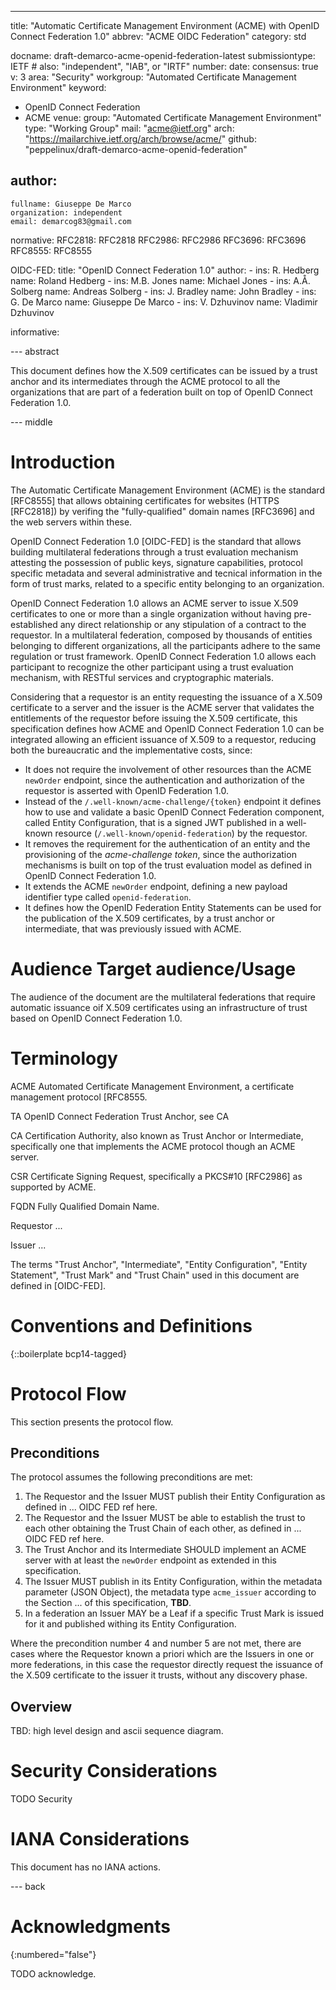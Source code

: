 ---
title: "Automatic Certificate Management Environment (ACME) with OpenID Connect Federation 1.0"
abbrev: "ACME OIDC Federation"
category: std

docname: draft-demarco-acme-openid-federation-latest
submissiontype: IETF  # also: "independent", "IAB", or "IRTF"
number:
date:
consensus: true
v: 3
area: "Security"
workgroup: "Automated Certificate Management Environment"
keyword:
 - OpenID Connect Federation
 - ACME
venue:
  group: "Automated Certificate Management Environment"
  type: "Working Group"
  mail: "acme@ietf.org"
  arch: "https://mailarchive.ietf.org/arch/browse/acme/"
  github: "peppelinux/draft-demarco-acme-openid-federation"

author:
 -
    fullname: Giuseppe De Marco
    organization: independent
    email: demarcog83@gmail.com

normative:
  RFC2818: RFC2818
  RFC2986: RFC2986
  RFC3696: RFC3696
  RFC8555: RFC8555

  OIDC-FED:
    title: "OpenID Connect Federation 1.0"
    author:
      -
        ins: R. Hedberg
        name: Roland Hedberg
      -
        ins: M.B. Jones
        name: Michael Jones
      -
        ins: A.Å. Solberg
        name: Andreas Solberg
      -
        ins: J. Bradley
        name: John Bradley
      -
        ins: G. De Marco
        name: Giuseppe De Marco
      -
        ins: V. Dzhuvinov
        name: Vladimir Dzhuvinov

informative:


--- abstract

This document defines how the X.509 certificates can be issued by a trust anchor and its intermediates through the ACME protocol to all the organizations that are part of a federation built on top of OpenID Connect Federation 1.0.

--- middle

# Introduction

The Automatic Certificate Management Environment (ACME) is the standard [RFC8555] that allows obtaining certificates for websites (HTTPS [RFC2818]) by verifing the "fully-qualified" domain names [RFC3696] and the web servers within these.

OpenID Connect Federation 1.0 [OIDC-FED] is the standard that allows building multilateral federations through a trust evaluation mechanism attesting the possession of public keys, signature capabilities, protocol specific metadata and several administrative and tecnical information in the form of trust marks, related to a specific entity belonging to an organization.

OpenID Connect Federation 1.0 allows an ACME server to issue X.509 certificates to one or more than a single organization without having pre-established any direct relationship or any stipulation of a contract to the requestor. In a multilateral federation, composed by thousands of entities belonging to different organizations, all the participants adhere to the same regulation or trust framework. OpenID Connect Federation 1.0 allows each participant to recognize the other participant using a trust evaluation mechanism, with RESTful services and cryptographic materials.

Considering that a requestor is an entity requesting the issuance of a X.509 certificate to a server and the issuer is the ACME server that validates the entitlements of the requestor before issuing the X.509 certificate, this specification defines how ACME and OpenID Connect Federation 1.0 can be integrated allowing an efficient issuance of X.509 to a requestor, reducing both the bureaucratic and the implementative costs, since:

- It does not require the involvement of other resources than the ACME `newOrder` endpoint, since the authentication and authorization of the requestor is asserted with OpenID Federation 1.0.
- Instead of the `/.well-known/acme-challenge/{token}` endpoint it defines how to use and validate a basic OpenID Connect Federation component, called Entity Configuration, that is a signed JWT published in a well-known resource (`/.well-known/openid-federation`) by the requestor.
- It removes the requirement for the authentication of an entity and the provisioning of the *acme-challenge token*, since the authorization mechanisms is built on top of the trust evaluation model as defined in OpenID Connect Federation 1.0.
- It extends the ACME `newOrder` endpoint, defining a new payload identifier type called `openid-federation`.
- It defines how the OpenID Federation Entity Statements can be used for the publication of the X.509 certificates, by a trust anchor or intermediate, that was previously issued with ACME.

# Audience Target audience/Usage

The audience of the document are the multilateral federations that require automatic issuance oif X.509 certificates using an infrastructure of trust based on OpenID Connect Federation 1.0.

# Terminology

   ACME    Automated Certificate Management Environment, a certificate management protocol [RFC8555.

   TA      OpenID Connect Federation Trust Anchor, see CA

   CA      Certification Authority, also known as Trust Anchor or Intermediate, specifically one that implements the ACME protocol though an ACME server.

   CSR     Certificate Signing Request, specifically a PKCS#10 [RFC2986] as supported by ACME.

   FQDN    Fully Qualified Domain Name.

   Requestor ...

   Issuer ...

The terms "Trust Anchor", "Intermediate", "Entity Configuration", "Entity Statement", "Trust Mark" and "Trust Chain" used in this document are defined in [OIDC-FED].

# Conventions and Definitions

{::boilerplate bcp14-tagged}

# Protocol Flow

This section presents the protocol flow.

## Preconditions

The protocol assumes the following preconditions are met:

1. The Requestor and the Issuer MUST publish their Entity Configuration as defined in ... OIDC FED ref here.
2. The Requestor and the Issuer MUST be able to establish the trust to each other obtaining the Trust Chain of each other, as defined in ... OIDC FED ref here.
3. The Trust Anchor and its Intermediate SHOULD implement an ACME server with at least the `newOrder` endpoint as extended in this specification.
4. The Issuer MUST publish in its Entity Configuration, within the metadata parameter (JSON Object), the metadata type `acme_issuer` according to the Section ... of this specification, **TBD**.
5. In a federation an Issuer MAY be a Leaf if a specific Trust Mark is issued for it and published withing its Entity Configuration.

Where the precondition number 4 and number 5 are not met, there are cases where the Requestor known a priori which are the Issuers in one or more federations, in this case the requestor directly request the issuance of the X.509 certificate to the issuer it trusts, without any discovery phase.

## Overview

TBD: high level design and ascii sequence diagram.

# Security Considerations

TODO Security


# IANA Considerations

This document has no IANA actions.


--- back

# Acknowledgments
{:numbered="false"}

TODO acknowledge.
